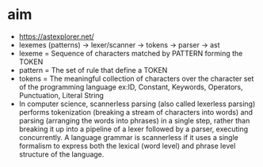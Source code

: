 # aim

- https://astexplorer.net/
- lexemes (patterns) -> lexer/scanner -> tokens -> parser -> ast
- lexeme = Sequence of characters matched by PATTERN forming the TOKEN
- pattern = The set of rule that define a TOKEN
- tokens = The meaningful collection of characters over the character set of the programming language ex:ID, Constant, Keywords, Operators, Punctuation, Literal String
- In computer science, scannerless parsing (also called lexerless parsing) performs tokenization (breaking a stream of characters into words) and parsing (arranging the words into phrases) in a single step, rather than breaking it up into a pipeline of a lexer followed by a parser, executing concurrently. A language grammar is scannerless if it uses a single formalism to express both the lexical (word level) and phrase level structure of the language.

